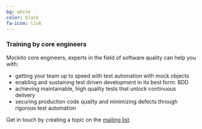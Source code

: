 ```yaml
---
bg: white
color: black
fa-icon: link
---
```


### Training by core engineers

Mockito core engineers, experts in the field of software quality can help you with:

* getting your team up to speed with test automation with mock objects
* enabling and sustaining test driven development in its best form: BDD
* achieving maintainable, high quality tests that unlock continuous delivery
* securing production code quality and minimizing defects through rigorous test automation

Get in touch by creating a topic on the [mailing list](https://groups.google.com/group/mockito).

